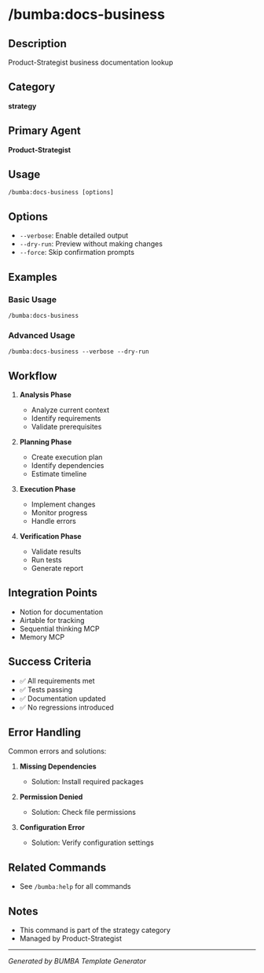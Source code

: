 # /bumba:docs-business

## Description
Product-Strategist business documentation lookup

## Category
**strategy**

## Primary Agent
**Product-Strategist**

## Usage
```
/bumba:docs-business [options]
```

## Options
- `--verbose`: Enable detailed output
- `--dry-run`: Preview without making changes
- `--force`: Skip confirmation prompts

## Examples

### Basic Usage
```
/bumba:docs-business
```

### Advanced Usage
```
/bumba:docs-business --verbose --dry-run
```

## Workflow

1. **Analysis Phase**
   - Analyze current context
   - Identify requirements
   - Validate prerequisites

2. **Planning Phase**
   - Create execution plan
   - Identify dependencies
   - Estimate timeline

3. **Execution Phase**
   - Implement changes
   - Monitor progress
   - Handle errors

4. **Verification Phase**
   - Validate results
   - Run tests
   - Generate report

## Integration Points

- Notion for documentation
- Airtable for tracking
- Sequential thinking MCP
- Memory MCP

## Success Criteria

- ✅ All requirements met
- ✅ Tests passing
- ✅ Documentation updated
- ✅ No regressions introduced

## Error Handling

Common errors and solutions:

1. **Missing Dependencies**
   - Solution: Install required packages
   
2. **Permission Denied**
   - Solution: Check file permissions
   
3. **Configuration Error**
   - Solution: Verify configuration settings

## Related Commands

- See `/bumba:help` for all commands

## Notes

- This command is part of the strategy category
- Managed by Product-Strategist


---
*Generated by BUMBA Template Generator*
